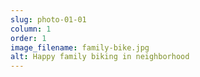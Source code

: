 ```yaml
---
slug: photo-01-01
column: 1
order: 1
image_filename: family-bike.jpg
alt: Happy family biking in neighborhood
---
```


